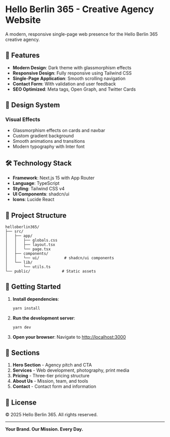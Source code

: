 # Hello Berlin 365 - Creative Agency Website

A modern, responsive single-page web presence for the Hello Berlin 365 creative agency.

## 🚀 Features

- **Modern Design**: Dark theme with glassmorphism effects
- **Responsive Design**: Fully responsive using Tailwind CSS
- **Single-Page Application**: Smooth scrolling navigation
- **Contact Form**: With validation and user feedback
- **SEO Optimized**: Meta tags, Open Graph, and Twitter Cards

## 🎨 Design System

### Visual Effects

- Glassmorphism effects on cards and navbar
- Custom gradient background
- Smooth animations and transitions
- Modern typography with Inter font

## 🛠️ Technology Stack

- **Framework**: Next.js 15 with App Router
- **Language**: TypeScript
- **Styling**: Tailwind CSS v4
- **UI Components**: shadcn/ui
- **Icons**: Lucide React

## 📁 Project Structure

```
helloberlin365/
├── src/
│   ├── app/
│   │   ├── globals.css
│   │   ├── layout.tsx
│   │   └── page.tsx
│   ├── components/
│   │   └── ui/           # shadcn/ui components
│   └── lib/
│       └── utils.ts
└── public/              # Static assets
```

## 🚀 Getting Started

1. **Install dependencies**:

   ```bash
   yarn install
   ```

2. **Run the development server**:

   ```bash
   yarn dev
   ```

3. **Open your browser**:
   Navigate to [http://localhost:3000](http://localhost:3000)

## 📱 Sections

1. **Hero Section** - Agency pitch and CTA
2. **Services** - Web development, photography, print media
3. **Pricing** - Three-tier pricing structure
4. **About Us** - Mission, team, and tools
5. **Contact** - Contact form and information

## 📄 License

© 2025 Hello Berlin 365. All rights reserved.

---

**Your Brand. Our Mission. Every Day.**
